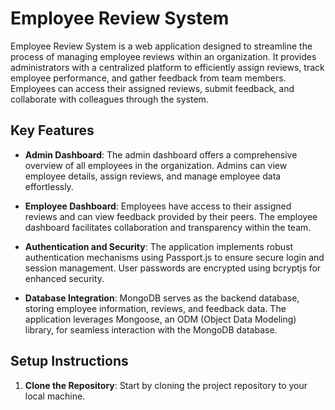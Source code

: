 # Employee Review System

Employee Review System is a web application designed to streamline the process of managing employee reviews within an organization. It provides administrators with a centralized platform to efficiently assign reviews, track employee performance, and gather feedback from team members. Employees can access their assigned reviews, submit feedback, and collaborate with colleagues through the system.

## Key Features

- **Admin Dashboard**: The admin dashboard offers a comprehensive overview of all employees in the organization. Admins can view employee details, assign reviews, and manage employee data effortlessly.

- **Employee Dashboard**: Employees have access to their assigned reviews and can view feedback provided by their peers. The employee dashboard facilitates collaboration and transparency within the team.

- **Authentication and Security**: The application implements robust authentication mechanisms using Passport.js to ensure secure login and session management. User passwords are encrypted using bcryptjs for enhanced security.

- **Database Integration**: MongoDB serves as the backend database, storing employee information, reviews, and feedback data. The application leverages Mongoose, an ODM (Object Data Modeling) library, for seamless interaction with the MongoDB database.

## Setup Instructions

1. **Clone the Repository**: Start by cloning the project repository to your local machine.
   

